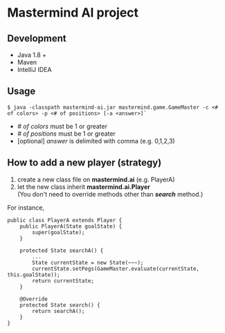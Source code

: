 # Mastermind AI project
## Development
- Java 1.8 +
- Maven
- IntelliJ IDEA

## Usage
    $ java -classpath mastermind-ai.jar mastermind.game.GameMaster -c <# of colors> -p <# of positions> [-a <answer>]` 
- *# of colors* must be 1 or greater
- *# of positions* must be 1 or greater
- [optional] *answer* is delimited with comma (e.g. 0,1,2,3)
    
## How to add a new player (strategy)
1. create a new class file on **mastermind.ai** (e.g. PlayerA)
2. let the new class inherit **mastermind.ai.Player**  
(You don't need to override methods other than ***search*** method.)

For instance,
```
public class PlayerA extends Player {
    public PlayerA(State goalState) {
        super(goalState);
    }
    
    protected State searchA() {
        ...
        State currentState = new State(~~~);
        currentState.setPegs(GameMaster.evaluate(currentState, this.goalState));
        return currentState;
    }

    @Override
    protected State search() {
        return searchA();
    }
}
```
